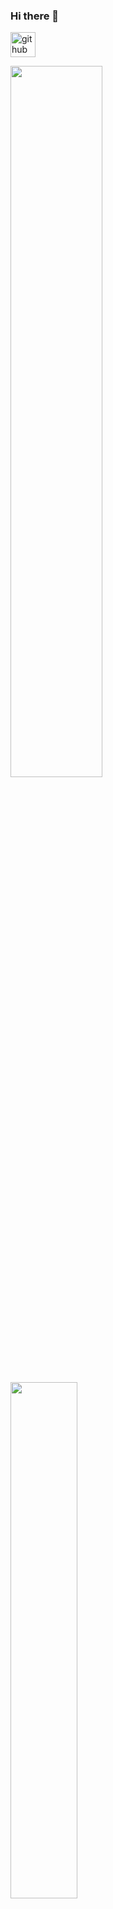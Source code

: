 ### Hi there 👋

[<img src='https://cdn.jsdelivr.net/npm/simple-icons@3.0.1/icons/github.svg' alt='github' height='40'>](https://github.com/jiwonss)  

<a href="https://github-readme-stats.vercel.app/api?username=jiwonss&show_icons=true">
  <img align="center" width="54%" src="https://github-readme-stats.vercel.app/api?username=jiwonss&show_icons=true" />
</a>
<a href="https://github-readme-stats.vercel.app/api/top-langs/?username=jiwonss&show_icons=true&hide_border=true&title_color=004386&icon_color=004386&layout=compact">
  <img align="center" width="46%" src="https://github-readme-stats.vercel.app/api/top-langs/?username=jiwonss&show_icons=true&title_color=004386&icon_color=004386&layout=compact" />
</a>
